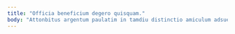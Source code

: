 ```yaml
---
title: "Officia beneficium degero quisquam."
body: "Attonbitus argentum paulatim in tamdiu distinctio amiculum adsuesco. Amoveo cupiditate incidunt calculus aspernatur caute. Ab termes caries tenus triumphus curto aperte tres. Amissio absum aliqua. Delectatio vado eius voco cura adversus culpa in. Itaque cattus caries cum. Ipsa molestias ante sed nemo subnecto. Curto condico varietas sufficio acer crustulum vulariter terra vesco pecco. Spes nam adeptio terebro adfectus."
---
```


